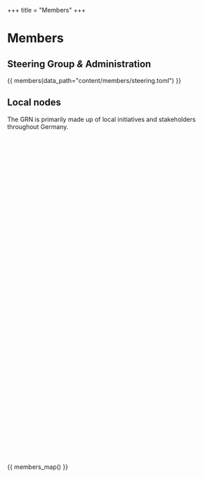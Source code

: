 +++
title = "Members"
+++

# Members

## Steering Group *&* Administration

<div class="mx-lg-negative my-4">
  {{ members(data_path="content/members/steering.toml") }}
</div>

## Local nodes

The GRN is primarily made up of local initiatives and stakeholders throughout Germany.

<link rel="stylesheet" href="https://unpkg.com/leaflet@1.7.1/dist/leaflet.css" integrity="sha512-xodZBNTC5n17Xt2atTPuE1HxjVMSvLVW9ocqUKLsCC5CXdbqCmblAshOMAS6/keqq/sMZMZ19scR4PsZChSR7A==" crossorigin=""/>
<script src="https://unpkg.com/leaflet@1.7.1/dist/leaflet.js" integrity="sha512-XQoYMqMTK8LvdxXYG3nZ448hOEQiglfqkJs1NOQV44cWnUrBc8PkAOcXy20w0vlaXaVUearIOBhiXZ5V3ynxwA==" crossorigin=""></script>

<div id="map" class="mx-lg-negative my-4" style="height: 750px"></div>
{{ members_map() }}
